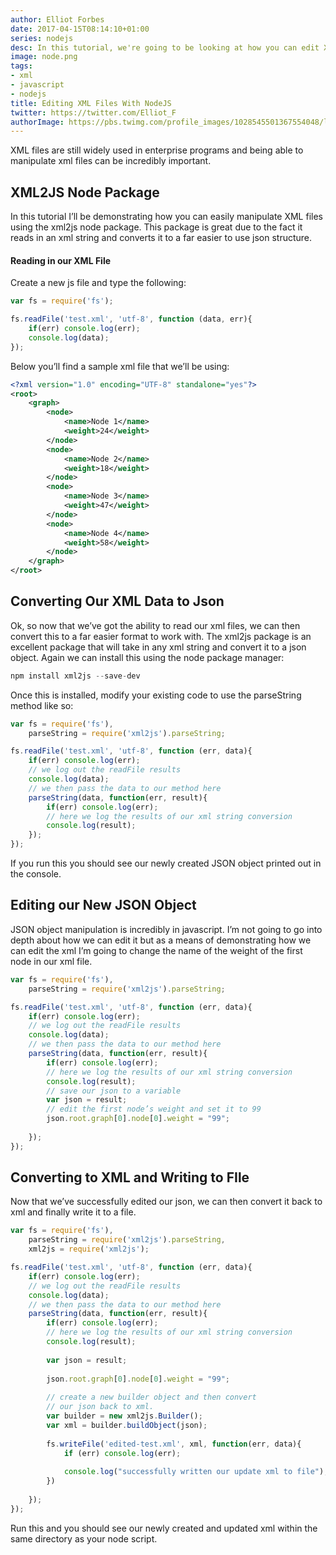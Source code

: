 ```yaml
---
author: Elliot Forbes
date: 2017-04-15T08:14:10+01:00
series: nodejs
desc: In this tutorial, we're going to be looking at how you can edit XML files using NodeJS
image: node.png
tags:
- xml
- javascript
- nodejs
title: Editing XML Files With NodeJS
twitter: https://twitter.com/Elliot_F
authorImage: https://pbs.twimg.com/profile_images/1028545501367554048/lzr43cQv_400x400.jpg
---
```


<p>XML files are still widely used in enterprise programs and being able to manipulate xml files can be incredibly important.</p>

<h2>XML2JS Node Package</h2>

<p>In this tutorial I’ll be demonstrating how you can easily manipulate XML files using the xml2js node package. This package is great due to the fact it reads in an xml string and converts it to a far easier to use json structure. </p>

<h4>Reading in our XML File</h4>

<p>Create a new js file and type the following: </p>

```js
var fs = require('fs');

fs.readFile('test.xml', 'utf-8', function (data, err){
    if(err) console.log(err);
    console.log(data);    
});       
```

<p>Below you’ll find a sample xml file that we’ll be using:</p>

```xml
<?xml version="1.0" encoding="UTF-8" standalone="yes"?>
<root>
    <graph>
        <node>
            <name>Node 1</name>
            <weight>24</weight>
        </node>
        <node>
            <name>Node 2</name>
            <weight>18</weight>
        </node>
        <node>
            <name>Node 3</name>
            <weight>47</weight>
        </node>
        <node>
            <name>Node 4</name>
            <weight>58</weight>
        </node>
    </graph>
</root>
```

<h2>Converting Our XML Data to Json</h2>

<p>Ok, so now that we’ve got the ability to read our xml files, we can then convert this to a far easier format to work with. The xml2js package is an excellent package that will take in any xml string and convert it to a json object. Again we can install this using the node package manager:</p>

```c
npm install xml2js --save-dev
```

<p>Once this is installed, modify your existing code to use the parseString method like so: </p>

```js
var fs = require('fs'),
    parseString = require('xml2js').parseString;

fs.readFile('test.xml', 'utf-8', function (err, data){
    if(err) console.log(err);
    // we log out the readFile results    
    console.log(data);
    // we then pass the data to our method here
    parseString(data, function(err, result){
        if(err) console.log(err);
        // here we log the results of our xml string conversion
        console.log(result); 
    });
});       
```

<p>If you run this you should see our newly created JSON object printed out in the console.</p>

<h2>Editing our New JSON Object</h2>

<p>JSON object manipulation is incredibly in javascript. I’m not going to go into depth about how we can edit it but as a means of demonstrating how we can edit the xml I’m going to change the name of the weight of the first node in our xml file. </p>

```js
var fs = require('fs'),
    parseString = require('xml2js').parseString;

fs.readFile('test.xml', 'utf-8', function (err, data){
    if(err) console.log(err);
    // we log out the readFile results    
    console.log(data);
    // we then pass the data to our method here
    parseString(data, function(err, result){
        if(err) console.log(err);
        // here we log the results of our xml string conversion
        console.log(result); 
        // save our json to a variable
        var json = result;
        // edit the first node’s weight and set it to 99
        json.root.graph[0].node[0].weight = "99";
                  
    });
});       
```

<h2>Converting to XML and Writing to FIle</h2>

<p>Now that we’ve successfully edited our json, we can then convert it back to xml and finally write it to a file.</p>

```js
var fs = require('fs'),
    parseString = require('xml2js').parseString,
    xml2js = require('xml2js');

fs.readFile('test.xml', 'utf-8', function (err, data){
    if(err) console.log(err);
    // we log out the readFile results    
    console.log(data);
    // we then pass the data to our method here
    parseString(data, function(err, result){
        if(err) console.log(err);
        // here we log the results of our xml string conversion
        console.log(result); 
        
        var json = result;
        
        json.root.graph[0].node[0].weight = "99";
        
        // create a new builder object and then convert
        // our json back to xml.
        var builder = new xml2js.Builder();
        var xml = builder.buildObject(json);
        
        fs.writeFile('edited-test.xml', xml, function(err, data){
            if (err) console.log(err);
            
            console.log("successfully written our update xml to file");
        })
                  
    });
});       
```

<p>Run this and you should see our newly created and updated xml within the same directory as your node script.</p>